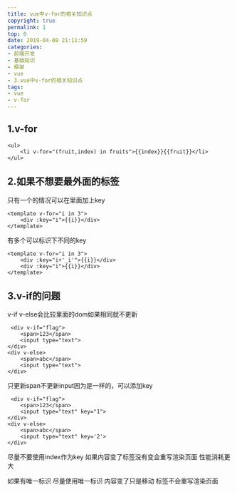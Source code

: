 ```yaml
---
title: vue中v-for的相关知识点
copyright: true
permalink: 1
top: 0
date: 2019-04-08 21:11:59
categories:
- 前端开发
- 基础知识
- 框架
- vue
- 3.vue中v-for的相关知识点
tags:
- vue
- v-for
---
```


## 1.v-for

```
<ul>
    <li v-for="(fruit,index) in fruits">{{index}}{{fruit}}</li>
</ul>
```
## 2.如果不想要最外面的标签
只有一个的情况可以在里面加上key
```
<template v-for="i in 3">
    <div :key="i">{{i}}</div>
</template>
```
有多个可以标识下不同的key
```
<template v-for="i in 3">
    <div :key="i+'_i'">{{i}}</div>
    <div :key="i">{{i}}</div>
</template>
```
## 3.v-if的问题
v-if v-else会比较里面的dom如果相同就不更新
```
 <div v-if="flag">
    <span>123</span>
    <input type="text">
</div>
<div v-else>
    <span>abc</span>
    <input type="text">
</div>
```
只更新span不更新input因为是一样的，可以添加key
```
 <div v-if="flag">
    <span>123</span>
    <input type="text" key="1">
</div>
<div v-else>
    <span>abc</span>
    <input type="text" key='2'>
</div>
```
尽量不要使用index作为key 如果内容变了标签没有变会重写渲染页面 性能消耗更大

如果有唯一标识 尽量使用唯一标识 内容变了只是移动 标签不会重写渲染页面
